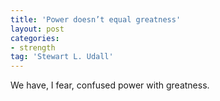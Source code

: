 ```yaml
---
title: 'Power doesn’t equal greatness'
layout: post
categories:
- strength
tag: 'Stewart L. Udall'
---
```


We have, I fear, confused power with greatness.